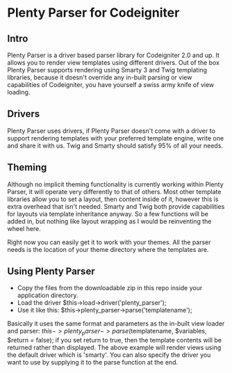 # Plenty Parser for Codeigniter

## Intro

Plenty Parser is a driver based parser library for Codeigniter 2.0 and up. It allows you to render view templates using different drivers. Out of the box Plenty Parser supports rendering using Smarty 3 and Twig templating libraries, because it doesn't override any in-built parsing or view capabilities of Codeigniter, you have yourself a swiss army knife of view loading.

## Drivers

Plenty Parser uses drivers, if Plenty Parser doesn't come with a driver to support rendering templates with your preferred template engine, write one and share it with us. Twig and Smarty should satisfy 95% of all your needs.

## Theming
Although no implicit theming functionality is currently working within Plenty Parser, it will operate very differently to that of others. Most other template libraries allow you to set a layout, then content inside of it, however this is extra overhead that isn't needed. Smarty and Twig both provide capabilities for layouts via template inheritance anyway. So a few functions will be added in, but nothing like layout wrapping as I would be reinventing the wheel here.

Right now you can easily get it to work with your themes. All the parser needs is the location of your theme directory where the templates are.

## Using Plenty Parser

* Copy the files from the downloadable zip in this repo inside your application directory.
* Load the driver $this->load->driver('plenty_parser');
* Use it like this: $this->plenty_parser->parse('templatename');

Basically it uses the same format and parameters as the in-built view loader and parser: $this->plenty_parser->parse($templatename, $variables, $return = false); if you set return to true, then the template contents will be returned rather than displayed. The above example will render views using the default driver which is 'smarty'. You can also specify the driver you want to use by supplying it to the parse function at the end.